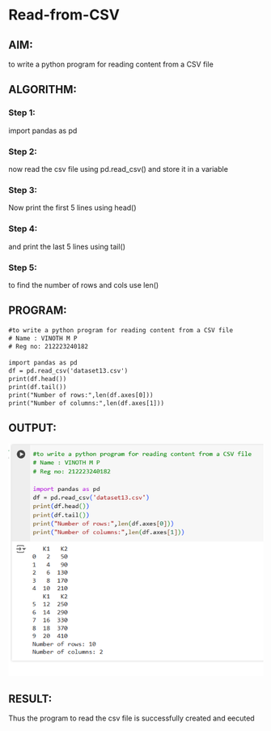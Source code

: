 # Read-from-CSV

## AIM:
to write a python program for reading content from a CSV file

## ALGORITHM:
### Step 1:
import pandas as pd
### Step 2:
now read the csv file using pd.read_csv() and store it in a variable
### Step 3:
Now print the first 5 lines using head()
### Step 4:
and print the last 5 lines using tail()
### Step 5:
to find the number of rows and cols use len()

## PROGRAM:
```
#to write a python program for reading content from a CSV file
# Name : VINOTH M P
# Reg no: 212223240182

import pandas as pd
df = pd.read_csv('dataset13.csv')
print(df.head())
print(df.tail())
print("Number of rows:",len(df.axes[0]))
print("Number of columns:",len(df.axes[1]))

```
## OUTPUT:
![alt text](image.png)
## RESULT:
Thus the program to read the csv file is successfully created and eecuted